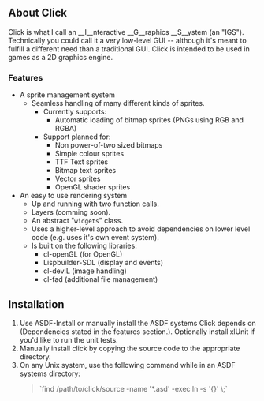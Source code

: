 ## About Click

Click is what I call an __I__nteractive __G__raphics __S__ystem (an
"IGS"). Technically you could call it a very low-level GUI -- although
it's meant to fulfill a different need than a traditional GUI. Click
is intended to be used in games as a 2D graphics engine.

### Features

* A sprite management system
  * Seamless handling of many different kinds of sprites.
    * Currently supports:
      * Automatic loading of bitmap sprites (PNGs using RGB and RGBA)
    * Support planned for:
      * Non power-of-two sized bitmaps
      * Simple colour sprites
      * TTF Text sprites
      * Bitmap text sprites
      * Vector sprites
      * OpenGL shader sprites
* An easy to use rendering system
  * Up and running with two function calls.
  * Layers (comming soon).
  * An abstract "`widgets`" class.
  * Uses a higher-level approach to avoid dependencies on lower
    level code (e.g. uses it's own event system).
  * Is built on the following libraries:
    * cl-openGL (for OpenGL)
    * Lispbuilder-SDL (display and events)
    * cl-devIL (image handling)
    * cl-fad (additional file management)

## Installation

1. Use ASDF-Install or manually install the ASDF systems Click depends
   on (Dependencies stated in the features section.). Optionally
   install xlUnit if you'd like to run the unit tests.
2. Manually install click by copying the source code to the
   appropriate directory.
3. On any Unix system, use the following command while in an ASDF
   systems directory:
   <blockquote>
   `find /path/to/click/source -name '*.asd' -exec ln -s '{}' \;`
   </blockquote>
